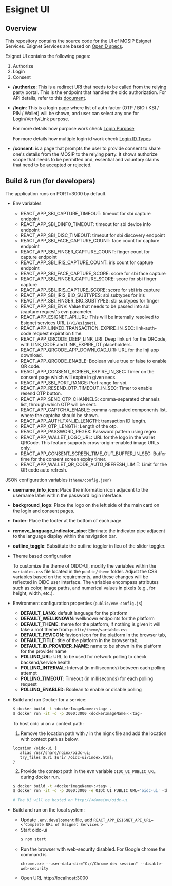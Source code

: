 # Esignet UI

## Overview

This repository contains the source code for the UI of MOSIP Esignet Services.
Esignet Services are based on [OpenID specs](https://openid.net/specs/openid-connect-core-1_0.html).

Esignet UI contains the following pages:

1. Authorize
2. Login
3. Consent

- **/authorize**:
  This is a redirect URI that needs to be called from the relying party portal. This is the endpoint that handles the oidc authorization. For API details, refer to this [document](https://mosip.stoplight.io/docs/identity-provider/85f761d237115-authorization-endpoint).

- **/login**:
  This is a login page where list of auth factor (OTP / BIO / KBI / PIN / Wallet) will be shown, and user can select any one for Login/Verify/Link purpose.
  
  For more details how purpose work check [Login Purpose](../docs/design/esignet-login-purpose.md)

  For more details how multiple login id work check [Login ID Types](../docs/design/loginid-types.md)

- **/consent**: is a page that prompts the user to provide consent to share one's details from the MOSIP to the relying party. It shows authorize scope that needs to be permitted and, essential and voluntary claims that need to be accepted or rejected.

## Build & run (for developers)

The application runs on PORT=3000 by default.

- Env variables

  - REACT_APP_SBI_CAPTURE_TIMEOUT: timeout for sbi capture endpoint
  - REACT_APP_SBI_DINFO_TIMEOUT: timeout for sbi device info endpoint
  - REACT_APP_SBI_DISC_TIMEOUT: timeout for sbi discovery endpoint
  - REACT_APP_SBI_FACE_CAPTURE_COUNT: face count for capture endpoint
  - REACT_APP_SBI_FINGER_CAPTURE_COUNT: finger count for capture endpoint
  - REACT_APP_SBI_IRIS_CAPTURE_COUNT: iris count for capture endpoint
  - REACT_APP_SBI_FACE_CAPTURE_SCORE: score for sbi face capture
  - REACT_APP_SBI_FINGER_CAPTURE_SCORE: score for sbi finger capture
  - REACT_APP_SBI_IRIS_CAPTURE_SCORE: score for sbi iris capture
  - REACT_APP_SBI_IRIS_BIO_SUBTYPES: sbi subtypes for iris
  - REACT_APP_SBI_FINGER_BIO_SUBTYPES: sbi subtypes for finger
  - REACT_APP_SBI_ENV: Value that needs to be passed into sbi /capture request's evn parameter.
  - REACT_APP_ESIGNET_API_URL: This will be internally resolved to Esignet services URL (`/v1/esignet`).
  - REACT_APP_LINKED_TRANSACTION_EXPIRE_IN_SEC: link-auth-code request expiration time.
  - REACT_APP_QRCODE_DEEP_LINK_URI: Deep link uri for the QRCode, with LINK_CODE and LINK_EXPIRE_DT placeholders.
  - REACT_APP_QRCODE_APP_DOWNLOAD_URI: URL for the Inji app download.
  - REACT_APP_QRCODE_ENABLE: Boolean value true or false to enable QR code.
  - REACT_APP_CONSENT_SCREEN_EXPIRE_IN_SEC: Timer on the consent page which will expire in given secs.
  - REACT_APP_SBI_PORT_RANGE: Port range for sbi.
  - REACT_APP_RESEND_OTP_TIMEOUT_IN_SEC: Timer to enable resend OTP button.
  - REACT_APP_SEND_OTP_CHANNELS: comma-separated channels list, through which OTP will be sent.
  - REACT_APP_CAPTCHA_ENABLE: comma-separated components list, where the captcha should be shown.
  - REACT_APP_AUTH_TXN_ID_LENGTH: transaction ID length.
  - REACT_APP_OTP_LENGTH: Length of the otp.
  - REACT_APP_PASSWORD_REGEX: Password pattern using regex.
  - REACT_APP_WALLET_LOGO_URL: URL for the logo in the wallet QRCode. This feature supports cross-origin-enabled image URLs only.
  - REACT_APP_CONSENT_SCREEN_TIME_OUT_BUFFER_IN_SEC: Buffer time for the consent screen expiry timer.
  - REACT_APP_WALLET_QR_CODE_AUTO_REFRESH_LIMIT: Limit for the QR code auto refresh.

JSON configuration variables (`theme/config.json`)

- **username_info_icon**: Place the information icon adjacent to the username label within the password login interface.
- **background_logo**: Place the logo on the left side of the main card on the login and consent pages.
- **footer**: Place the footer at the bottom of each page.
- **remove_language_indicator_pipe**: Eliminate the indicator pipe adjacent to the language display within the navigation bar.
- **outline_toggle**: Substitute the outline toggler in lieu of the slider toggler.

- Theme based configuration

  To customize the theme of OIDC-UI, modify the variables within the `variables.css` file located in the `public/theme` folder. Adjust the CSS variables based on the requirements, and these changes will be reflected in OIDC user interface. The variables encompass attributes such as color, image paths, and numerical values in pixels (e.g., for height, width, etc.).

- Environment configuration properties (`public/env-config.js`)
  - **DEFAULT_LANG**: default language for the platform
  - **DEFAULT_WELLKNOWN**: wellknown endpoints for the platform
  - **DEFAULT_THEME**: theme for the platform, if nothing is given it will take a root theme from `public/theme/variable.css`
  - **DEFAULT_FEVICON**: favicon icon for the platform in the browser tab,
  - **DEFAULT_TITLE**: title of the platform in the browser tab,
  - **DEFAULT_ID_PROVIDER_NAME**: name to be shown in the platform for the provider name
  - **POLLING_URL**: URL to be used for network polling to check backend/service health 
  - **POLLING_INTERVAL**: Interval (in milliseconds) between each polling attempt
  - **POLLING_TIMEOUT**: Timeout (in milliseconds) for each polling request
  - **POLLING_ENABLED**: Boolean to enable or disable polling

- Build and run Docker for a service:

  ```bash
  $ docker build -t <dockerImageName>:<tag> .
  $ docker run -it -d -p 3000:3000 <dockerImageName>:<tag>
  ```
  To host oidc ui on a context path: 
  1. Remove the location path with `/` in the nignx file and add the location with context path as below.
    ```
    location /oidc-ui {
       alias /usr/share/nginx/oidc-ui;
       try_files $uri $uri/ /oidc-ui/index.html;
    }
    ```
  2. Provide the context path in the evn variable `OIDC_UI_PUBLIC_URL` during docker run.
  ```bash
  $ docker build -t <dockerImageName>:<tag> .
  $ docker run -it -d -p 3000:3000 -e OIDC_UI_PUBLIC_URL='oidc-ui' <dockerImageName>:<tag>

  # The UI will be hosted on http://<domain>/oidc-ui
  ```
  

- Build and run on the local system:
  - Update `.env.development` file, add `REACT_APP_ESIGNET_API_URL=<'Complete URL of Esignet Services'>`
  - Start oidc-ui
    ```cmd
    $ npm start
    ```
  - Run the browser with web-security disabled. For Google chrome the command is
    ```
    chrome.exe --user-data-dir="C://Chrome dev session" --disable-web-security
    ```
  - Open URL http://localhost:3000